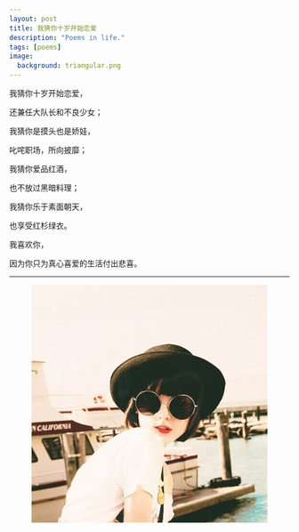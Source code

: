 ```yaml
---
layout: post
title: 我猜你十岁开始恋爱 
description: "Poems in life."
tags: [poems]
image:
  background: triangular.png
---
```


我猜你十岁开始恋爱，

还兼任大队长和不良少女；

我猜你是摸头也是娇娃，

叱咤职场，所向披靡；

我猜你爱品红酒，

也不放过黑暗料理；

我猜你乐于素面朝天，

也享受红杉绿衣。

我喜欢你，

因为你只为真心喜爱的生活付出悲喜。

----------------------------------

<figure>
	<img src="/images/2017-02-16-poems2.jpg" alt="">
	<figcaption></figcaption>
</figure>
